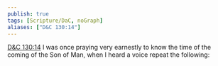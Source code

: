 ```yaml
---
publish: true
tags: [Scripture/DaC, noGraph]
aliases: ["D&C 130:14"]
---
```

[D&C 130:14](https://churchofjesuschrist.org/study/scriptures/dc-testament/dc/130?lang=eng&id=p14#p14) I was once praying very earnestly to know the time of the coming of the Son of Man, when I heard a voice repeat the following:
